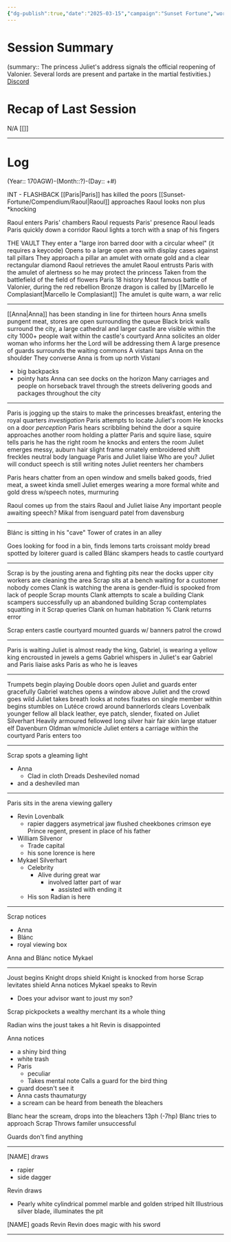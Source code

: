 ```yaml
---
{"dg-publish":true,"date":"2025-03-15","campaign":"Sunset Fortune","world":"Tor","game_date":null,"type":"session","location":"Capitale","characters":["Chronicler","Paris","Scrap"],"tags":["sf","session","Paris"],"icon":"FasFileLines","permalink":"/valor-of-rain/sessions/4-01-01/","dgPassFrontmatter":true,"created":"2025-03-07T16:52:18.077+10:30","updated":"2025-07-16T17:15:02.731+09:30"}
---
```



# Session Summary
(summary:: The princess Juliet's address signals the official reopening of Valonier.  Several lords are present and partake in the martial festivities.)
[Discord](https://discord.com/channels/1275183616414056560/1276402082840182888/1346661936313405542)
# Recap of Last Session
N/A [[]]

---
# Log
(Year:: 170AGW)-(Month::?)-(Day:: +#)

INT - FLASHBACK
[[Paris\|Paris]] has killed the poors 
[[Sunset-Fortune/Compendium/Raoul\|Raoul]] approaches
Raoul looks non plus 
*knocking

Raoul enters Paris' chambers
Raoul requests Paris' presence
Raoul leads Paris quickly down a corridor
Raoul lights a torch with a snap of his fingers

THE VAULT
They enter a "large iron barred door with a circular wheel" (it requires a keycode)
Opens to a large open area with display cases against tall pillars
 They approach a pillar 
	an amulet with ornate gold and a clear rectangular diamond
Raoul retrieves the amulet
Raoul entrusts Paris with the amulet of alertness so he may protect the princess
Taken from the battlefield of the field of flowers
	Paris 18 history
		Most famous battle of Valonier, during the red rebellion
		Bronze dragon is called by [[Marcello le Complasiant\|Marcello le Complasiant]] 
The amulet is quite warn, a war relic

---
[[Anna\|Anna]] has been standing in line for thirteen hours
Anna smells pungent meat, stores are open surrounding the queue
Black brick walls surround the city, a large cathedral and larger castle are visible within the city
1000+ people wait within the castle's courtyard
Anna solicites an older woman who informs her the Lord will be addressing them 
A large presence of guards surrounds the waiting commons
A vistani taps Anna on the shoulder
They converse
Anna is from up north
Vistani 
- big backpacks
- pointy hats
Anna can see docks on the horizon
Many carriages and people on horseback travel through the streets delivering goods and packages throughout the city

---

Paris is jogging up the stairs to make the princesses breakfast, entering the royal quarters
*investigation* Paris attempts to locate Juliet's room
He knocks on a door
*perception* Paris hears scribbling behind the door
a squire approaches another room holding a platter
Paris  and squire liase, squire tells paris he has the right room
he knocks and enters the room
Juliet emerges
	messy, auburn hair
	slight frame
	ornately embroidered shift
	freckles
	neutral body language
Paris and Juliet liaise
	Who are you?
	Juliet will conduct speech
	is still writing notes
Juliet reenters her chambers

Paris hears chatter from an open window and smells baked goods, fried meat, a sweet kinda smell
Juliet emerges wearing a more formal white and gold dress
	w/speech notes, murmuring

Raoul comes up from the stairs
Raoul and Juliet liaise
	Any important people awaiting speech?
	Mikal from isenguard
	patel from davensburg

---
Blánc is sitting in his "cave"
	Tower of crates in an alley

Goes looking for food in a bin, finds
	lemons
	tarts
	croissant
	moldy bread
spotted by loiterer
guard is called
Blánc skampers
heads to castle courtyard

---
Scrap is by the jousting arena and fighting pits near the docks
upper city workers are cleaning the area
Scrap sits at a bench waiting for a customer
	nobody comes
Clank is watching the arena
	is gender-fluid
	is spooked from lack of people
Scrap mounts Clank
	attempts to scale a building
	Clank scampers successfully up an abandoned building 
	Scrap contemplates squatting in it
	Scrap queries Clank on human habitation %
		Clank returns error

Scrap enters castle courtyard
	mounted guards w/ banners patrol the crowd

---
 Paris is waiting
 Juliet is almost ready
 the king, Gabriel, is wearing a yellow king encrousted in jewels a gems
 Gabriel whispers in Juliet's ear
 Gabriel and Paris liaise
	 asks Paris as who he is
	leaves

---
Trumpets begin playing
Double doors open
Juliet and guards enter gracefully
Gabriel watches opens a window above Juliet and the crowd goes wild
Juliet
	takes breath
	looks at notes
	fixates on single member within 
	begins
	stumbles on Lutéce
crowd around bannerlords clears
	Lovenbalk
		younger fellow
			all black leather, eye patch, slender, fixated on Juliet
	Silverhart
		Heavily armoured fellowed
			long silver hair
			fair skin
			large statuer
			elf
	Davenburn
		Oldman w/monicle
Juliet enters a carriage within the courtyard
	Paris enters too

---
Scrap spots a gleaming light
- Anna 
	- Clad in cloth
		Dreads
		Desheviled
		nomad
- and a desheviled man

---
Paris sits in the arena viewing gallery
- Revin Lovenbalk
	- rapier
		daggers
		asymetrical jaw
		flushed cheekbones
		crimson eye
		Prince regent, present in place of his father
- William Silvenor
	- Trade capital 
	- his sone lorence is here
 - Mykael Silverhart
	- Celebrity
		- Alive during great war
			- involved latter part of war
				- assisted with ending it
	- His son Radian is here

---
Scrap notices
- Anna
- Blánc
- royal viewing box

Anna and Blánc notice Mykael

---
Joust begins 
Knight drops shield
Knight is knocked from horse
Scrap levitates shield
Anna notices
Mykael speaks to Revin
- Does your advisor want to joust my son?

Scrap pickpockets a wealthy merchant
its a whole thing

Radian wins the joust
takes a hit
Revin is disappointed

Anna notices
- a shiny bird thing
- white trash
 - Paris
	- peculiar
	- Takes mental note
Calls a guard for the bird thing
- guard doesn't see it
- Anna casts thaumaturgy
- a scream can be heard from beneath the bleachers

Blanc hear the scream, drops into the bleachers 13ph (-7hp)
Blanc tries to approach Scrap
Throws familer
unsuccessful 

Guards don't find anything

---
\[NAME] draws
- rapier
- side dagger

Revin draws
- Pearly white cylindrical pommel
	marble and golden striped hilt
	Illustrious silver blade, illuminates the pit

\[NAME] goads Revin
Revin does magic with his sword

---